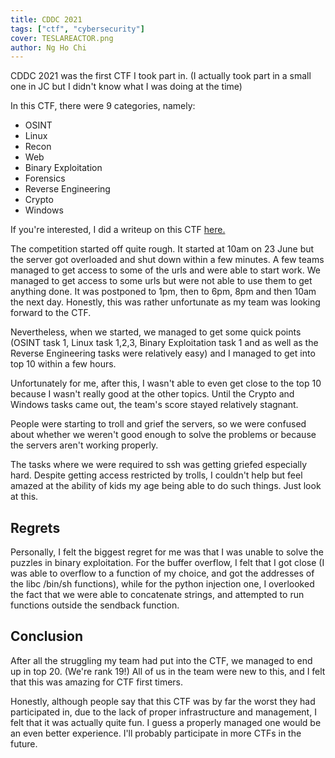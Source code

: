 ```yaml
---
title: CDDC 2021
tags: ["ctf", "cybersecurity"]
cover: TESLAREACTOR.png
author: Ng Ho Chi
---
```


<re-img src="TESLAREACTOR.png" title="CDDC"></re-img>

CDDC 2021 was the first CTF I took part in. (I actually took part in a small one in JC but I didn't know what I was doing at the time)

In this CTF, there were 9 categories, namely:

- OSINT
- Linux
- Recon
- Web
- Binary Exploitation
- Forensics
- Reverse Engineering
- Crypto
- Windows

If you're interested, I did a writeup on this CTF [here.](https://github.com/nghochi123/CTFWriteups/tree/main/CDDC21)

<re-img src="FINALTALLY.png"></re-img>

The competition started off quite rough. It started at 10am on 23 June but the server got overloaded and shut down within a few minutes. A few teams managed to get access to some of the urls and were able to start work. We managed to get access to some urls but were not able to use them to get anything done. It was postponed to 1pm, then to 6pm, 8pm and then 10am the next day. Honestly, this was rather unfortunate as my team was looking forward to the CTF.

Nevertheless, when we started, we managed to get some quick points (OSINT task 1, Linux task 1,2,3, Binary Exploitation task 1 and as well as the Reverse Engineering tasks were relatively easy) and I managed to get into top 10 within a few hours.

<re-img src="RANK.png"></re-img>

Unfortunately for me, after this, I wasn't able to even get close to the top 10 because I wasn't really good at the other topics. Until the Crypto and Windows tasks came out, the team's score stayed relatively stagnant.

People were starting to troll and grief the servers, so we were confused about whether we weren't good enough to solve the problems or because the servers aren't working properly.

The tasks where we were required to ssh was getting griefed especially hard. Despite getting access restricted by trolls, I couldn't help but feel amazed at the ability of kids my age being able to do such things. Just look at this.

<re-img src="RICK.jpg"></re-img>

## Regrets

Personally, I felt the biggest regret for me was that I was unable to solve the puzzles in binary exploitation. For the buffer overflow, I felt that I got close (I was able to overflow to a function of my choice, and got the addresses of the libc /bin/sh functions), while for the python injection one, I overlooked the fact that we were able to concatenate strings, and attempted to run functions outside the sendback function.

<re-img src="PYTHON.png"></re-img>
<re-img src="BOF.png"></re-img>

## Conclusion

After all the struggling my team had put into the CTF, we managed to end up in top 20. (We're rank 19!) All of us in the team were new to this, and I felt that this was amazing for CTF first timers.

<re-img src="FINALRANK.png"></re-img>

Honestly, although people say that this CTF was by far the worst they had participated in, due to the lack of proper infrastructure and management, I felt that it was actually quite fun. I guess a properly managed one would be an even better experience. I'll probably participate in more CTFs in the future.
